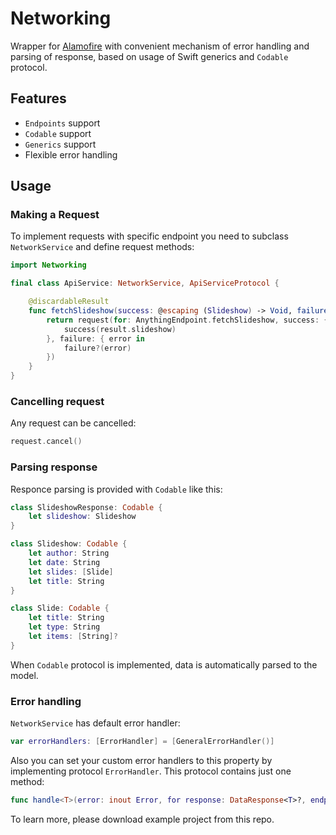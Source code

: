 #  Networking

Wrapper for [Alamofire](https://github.com/Alamofire/Alamofire) with convenient mechanism of error handling and parsing of response, based on usage of Swift generics and `Codable` protocol.

## Features

* `Endpoints` support
* `Codable` support
* `Generics` support
* Flexible error handling

## Usage

### Making a Request

To implement requests with specific endpoint you need to subclass `NetworkService` and define request methods:


```swift
import Networking

final class ApiService: NetworkService, ApiServiceProtocol {

    @discardableResult
    func fetchSlideshow(success: @escaping (Slideshow) -> Void, failure: Failure?) -> Request<GeneralResponse>? {
        return request(for: AnythingEndpoint.fetchSlideshow, success: { (result: SlideshowResponse) in
            success(result.slideshow)
        }, failure: { error in
            failure?(error)
        })
    }
}

```

### Cancelling request

Any request can be cancelled:

```swift
request.cancel()
```

### Parsing response

Responce parsing is provided with `Codable` like this:

```swift
class SlideshowResponse: Codable {
    let slideshow: Slideshow
}

class Slideshow: Codable {
    let author: String
    let date: String
    let slides: [Slide]
    let title: String
}

class Slide: Codable {
    let title: String
    let type: String
    let items: [String]?
}
```

When `Codable` protocol is implemented, data is automatically parsed to the model.

### Error handling

`NetworkService` has default error handler:

```swift
var errorHandlers: [ErrorHandler] = [GeneralErrorHandler()]
```

Also you can set your custom error handlers to this property by implementing protocol `ErrorHandler`. This protocol contains just one method:

```swift
func handle<T>(error: inout Error, for response: DataResponse<T>?, endpoint: Endpoint) -> Bool
```

To learn more, please download example project from this repo.